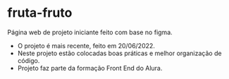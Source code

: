 # fruta-fruto
Página web de projeto iniciante feito com base no figma. 

* O projeto é mais recente, feito em 20/06/2022.
* Neste projeto estão colocadas boas práticas e melhor organização de código.
* Projeto faz parte da formação Front End do Alura.
